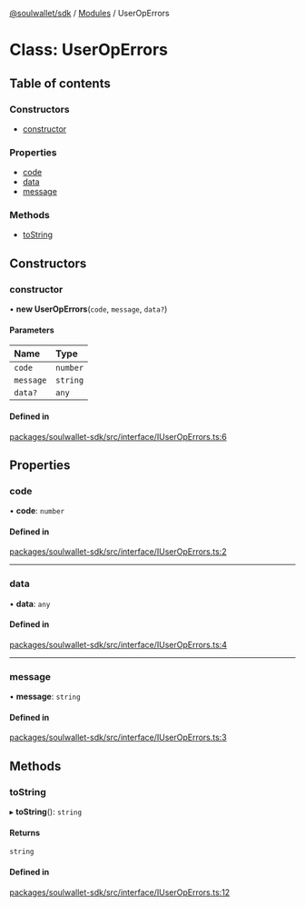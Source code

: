 [@soulwallet/sdk](../README.md) / [Modules](../modules.md) / UserOpErrors

# Class: UserOpErrors

## Table of contents

### Constructors

- [constructor](UserOpErrors.md#constructor)

### Properties

- [code](UserOpErrors.md#code)
- [data](UserOpErrors.md#data)
- [message](UserOpErrors.md#message)

### Methods

- [toString](UserOpErrors.md#tostring)

## Constructors

### constructor

• **new UserOpErrors**(`code`, `message`, `data?`)

#### Parameters

| Name | Type |
| :------ | :------ |
| `code` | `number` |
| `message` | `string` |
| `data?` | `any` |

#### Defined in

[packages/soulwallet-sdk/src/interface/IUserOpErrors.ts:6](https://github.com/jayden-sudo/soulwalletlib/blob/9df1426/packages/soulwallet-sdk/src/interface/IUserOpErrors.ts#L6)

## Properties

### code

• **code**: `number`

#### Defined in

[packages/soulwallet-sdk/src/interface/IUserOpErrors.ts:2](https://github.com/jayden-sudo/soulwalletlib/blob/9df1426/packages/soulwallet-sdk/src/interface/IUserOpErrors.ts#L2)

___

### data

• **data**: `any`

#### Defined in

[packages/soulwallet-sdk/src/interface/IUserOpErrors.ts:4](https://github.com/jayden-sudo/soulwalletlib/blob/9df1426/packages/soulwallet-sdk/src/interface/IUserOpErrors.ts#L4)

___

### message

• **message**: `string`

#### Defined in

[packages/soulwallet-sdk/src/interface/IUserOpErrors.ts:3](https://github.com/jayden-sudo/soulwalletlib/blob/9df1426/packages/soulwallet-sdk/src/interface/IUserOpErrors.ts#L3)

## Methods

### toString

▸ **toString**(): `string`

#### Returns

`string`

#### Defined in

[packages/soulwallet-sdk/src/interface/IUserOpErrors.ts:12](https://github.com/jayden-sudo/soulwalletlib/blob/9df1426/packages/soulwallet-sdk/src/interface/IUserOpErrors.ts#L12)
